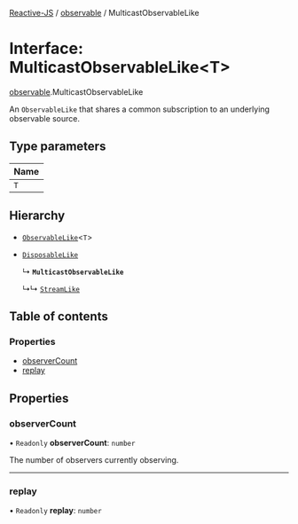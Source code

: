 [Reactive-JS](../README.md) / [observable](../modules/observable.md) / MulticastObservableLike

# Interface: MulticastObservableLike<T\>

[observable](../modules/observable.md).MulticastObservableLike

An `ObservableLike` that shares a common subscription to an underlying observable source.

## Type parameters

| Name |
| :------ |
| `T` |

## Hierarchy

- [`ObservableLike`](observable.ObservableLike.md)<`T`\>

- [`DisposableLike`](disposable.DisposableLike.md)

  ↳ **`MulticastObservableLike`**

  ↳↳ [`StreamLike`](observable.StreamLike.md)

## Table of contents

### Properties

- [observerCount](observable.MulticastObservableLike.md#observercount)
- [replay](observable.MulticastObservableLike.md#replay)

## Properties

### observerCount

• `Readonly` **observerCount**: `number`

The number of observers currently observing.

___

### replay

• `Readonly` **replay**: `number`
